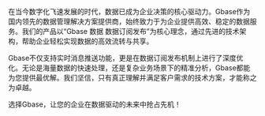 在当今数字化飞速发展的时代，数据已成为企业决策的核心驱动力。Gbase作为国内领先的数据管理解决方案提供商，始终致力于为企业提供高效、稳定的数据服务。我们的产品以“Gbase 数据 数据订阅发布”为核心理念，通过先进的技术架构，帮助企业轻松实现数据的高效流转与共享。

Gbase不仅支持实时消息推送功能，更是在数据订阅发布机制上进行了深度优化。无论是海量数据的快速处理，还是复杂业务场景下的精准分析，Gbase都能为您提供最优解。我们坚信，只有真正理解并满足客户需求的技术方案，才能称之为卓越。

选择Gbase，让您的企业在数据驱动的未来中抢占先机！